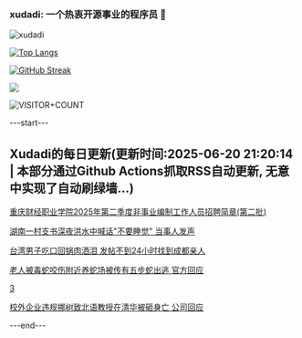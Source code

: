 ### xudadi: 一个热衷开源事业的程序员 👋

![xudadi](https://github-readme-stats-git-masterorgs-github-readme-stats-team.vercel.app/api?username=xudadi)

[![Top Langs](https://github-readme-stats.vercel.app/api/top-langs/?username=xudadi)](https://github.com/anuraghazra/github-readme-stats)

[![GitHub Streak](https://streak-stats.demolab.com?user=xudadi&locale=zh_Hans)](https://git.io/streak-stats)

![](https://raw.githubusercontent.com/xudadi/xudadi/main/assets/github-contribution-grid-snake.svg)

![VISITOR+COUNT](https://komarev.com/ghpvc/?username=xudadi&label=VISITOR+COUNT)


---start---

## Xudadi的每日更新(更新时间:2025-06-20 21:20:14 | 本部分通过Github Actions抓取RSS自动更新, 无意中实现了自动刷绿墙...)

[重庆财经职业学院2025年第二季度非事业编制工作人员招聘简章(第二批)](https://www.gongkaoleida.com/article/2465127)

[湖南一村支书深夜洪水中喊话"不要睡觉" 当事人发声](https://m.163.com/news/article/K2H31GQ2053469LG.html)

[台湾男子吃口回锅肉洒泪 发帖不到24小时找到成都亲人](https://m.163.com/news/article/K2H5P3JI051492T3.html)

[老人被毒蛇咬伤附近养蛇场被传有五步蛇出逃 官方回应](https://m.163.com/news/article/K2GV2BU7051492T3.html)

[3](https://m.163.com/touch/news/sub/domestic)

[校外企业违规挪树致北语教授在清华被砸身亡 公司回应](https://m.163.com/news/article/K2GVAIJ0053469LG.html)

---end---
